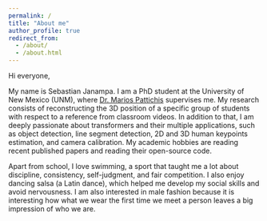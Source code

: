 ```yaml
---
permalink: /
title: "About me"
author_profile: true
redirect_from: 
  - /about/
  - /about.html
---
```


Hi everyone,

My name is Sebastian Janampa. I am a PhD student at the University of New Mexico (UNM), where [Dr. Marios Pattichis](https://scholar.google.com/citations?user=QjpKRaAAAAAJ&hl) supervises me. My research consists of reconstructing the 3D position of a specific group of students with respect to a reference from classroom videos. In addition to that, I am deeply passionate about transformers and their multiple applications, such as object detection, line segment detection, 2D and 3D human keypoints estimation, and camera calibration. My academic hobbies are reading recent published papers and reading their open-source code. 

Apart from school, I love swimming, a sport that taught me a lot about discipline, consistency, self-judgment, and fair competition. I also enjoy dancing salsa (a Latin dance), which helped me develop my social skills and avoid nervousness. I am also interested in male fashion because it is interesting how what we wear the first time we meet a person leaves a big impression of who we are. 
